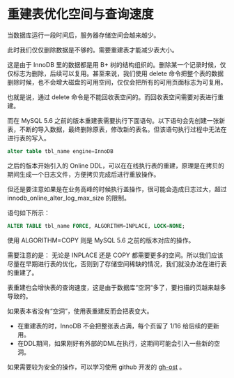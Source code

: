 # 重建表优化空间与查询速度

当数据库运行一段时间后，服务器存储空间会越来越少。

此时我们仅仅删除数据是不够的。需要重建表才能减少表大小。

这是由于 InnoDB 里的数据都是用 B+ 树的结构组织的。删除某一个记录时候，仅仅标志为删除，后续可以复用。甚至来说，我们使用 delete 命令把整个表的数据删除时候，也不会增大磁盘的可用空间，仅仅会把所有的可用页面标志为可复用。

也就是说，通过 delete 命令是不能回收表空间的。而回收表空间需要对表进行重建。

而在 MySQL 5.6 之前的版本重建表需要执行下面语句。以下语句会先创建一张新表，不断的导入数据，最终删除原表，修改新的表名。但该语句执行过程中无法在进行表的写入。

```SQL
alter table tbl_name engine=InnoDB
```

之后的版本开始引入的 Online DDL，可以在在线执行表的重建，原理是在拷贝的期间生成一个日志文件，方便拷贝完成后进行重放操作。

但还是要注意如果是在业务高峰的时候执行盖操作，很可能会造成日志过大，超过 innodb_online_alter_log_max_size 的限制。

语句如下所示：

```SQL
ALTER TABLE tbl_name FORCE, ALGORITHM=INPLACE, LOCK=NONE;
```

使用 ALGORITHM=COPY 则是 MySQL 5.6 之前的版本对应的操作。

需要注意的是： 无论是 INPLACE 还是 COPY 都需要更多的空间。所以我们应该尽量在早期进行表的优化，否则到了存储空间稀缺的情况，我们就没办法在进行表的重建了。

表重建也会增快表的查询速度，这是由于数据库“空洞“多了，要扫描的页越来越多导致的。

如果表本省没有“空洞”，使用表重建反而会把表变大。
- 在重建表的时，InnoDB 不会把整张表占满，每个页留了 1/16 给后续的更新用。
- 在DDL期间，如果刚好有外部的DML在执行，这期间可能会引入一些新的空洞。

如果需要较为安全的操作，可以学习使用 github 开发的 [gh-ost](https://github.com/github/gh-ost) 。
